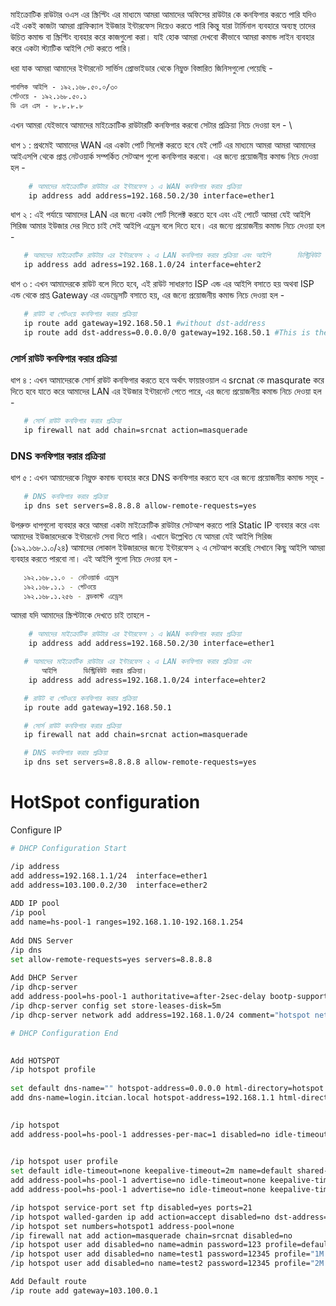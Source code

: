 মাইক্রোটিক রাউটার ওএস এর স্ক্রিপ্টিং এর মাধ্যমে আমরা আমাদের অফিসের রাউটার কে কনফিগার করতে পারি যদিও এই একই কাজটা আমরা গ্রাফিক্যাল ইউজার ইন্টারফেস দিয়েও করতে পারি কিন্তু যারা টার্মিনাল ব্যবহারে অব্যস্থ তাদের উচিত কমান্ড বা স্ক্রিপ্টিং ব্যবহার করে কাজগুলো করা।
যাই হোক আমরা দেখবো কীভাবে আমরা কমান্ড লাইন ব্যবহার করে একটা স্ট্যাটিক আইপি সেট করতে পারি। 

ধরা যাক আমরা আমাদের ইন্টারনেট সার্ভিস প্রোভাইডার থেকে নিম্নুক্ত বিস্তারিত জিনিসগুলো পেয়েছি - 
```html
পাবলিক আইপি - ১৯২.১৬৮.৫০.০/৩০ 
গেটওয়ে - ১৯২.১৬৮.৫০.১ 
ডি এন এস - ৮.৮.৮.৮ 
```
এখন আমরা যেইভাবে আমাদের মাইক্রোটিক রাউটারটি কনফিগার করবো সেটার প্রক্রিয়া নিচে দেওয়া হল - \

ধাপ ১ : প্রথমেই আমাদের WAN এর একটা পোর্ট  সিলেক্ট করতে হবে যেই পোর্ট এর মাধ্যমে আমরা আমরা আমাদের আইএসপি থেকে প্রাপ্ত নেটওয়ার্ক সম্পর্কিত সেটআপ গুলো কনফিগার করবো। এর জন্যে প্রয়োজনীয় কমান্ড নিচে দেওয়া হল -
```sh
    # আমাদের মাইক্রোটিক রাউটার এর ইন্টারফেস ১ এ WAN কনফিগার করার প্রক্রিয়া
    ip address add address=192.168.50.2/30 interface=ether1
```

ধাপ ২ : এই পর্যায়ে  আমাদের LAN এর জন্যে একটা পোর্ট  সিলেক্ট করতে হবে এবং এই পোর্টে আমরা যেই আইপি সিরিজ আমার ইউজার দের দিতে চাই সেই আইপি এড্রেস বলে দিতে হবে। এর জন্যে প্রয়োজনীয় কমান্ড নিচে দেওয়া হল -
```sh
   # আমাদের মাইক্রোটিক রাউটার এর ইন্টারফেস ২ এ LAN কনফিগার করার প্রক্রিয়া এবং আইপি      ডিস্ট্রিবিউট করার প্রক্রিয়া।
   ip address add adress=192.168.1.0/24 interface=ehter2
```

ধাপ ৩ : এখন আমাদেরকে রাউট বলে দিতে হবে, এই রাউট সাধারণত ISP এন্ড এর আইপি বসাতে হয় অথবা ISP এন্ড থেকে প্রাপ্ত Gateway এর এডড্রেসটি বসাতে হয়, এর জন্যে প্রয়োজনীয় কমান্ড নিচে দেওয়া হল -
```sh
   # রাউট বা গেটওয়ে কনফিগার করার প্রক্রিয়া 
   ip route add gateway=192.168.50.1 #without dst-address
   ip route add dst-address=0.0.0.0/0 gateway=192.168.50.1 #This is the prefer method for configuring destitaion and gateway. 
```

### সোর্স রাউট কনফিগার করার প্রক্রিয়া 
ধাপ ৪ : এখন আমাদেরকে সোর্স রাউট কনফিগার করতে হবে অর্থাৎ ফায়ারওয়াল এ srcnat কে masqurate করে দিতে হবে যাতে করে আমাদের LAN এর ইউজার ইন্টারনেট পেতে পারে, এর জন্যে প্রয়োজনীয় কমান্ড নিচে দেওয়া হল -
```sh
   # সোর্স রাউট কনফিগার করার প্রক্রিয়া
   ip firewall nat add chain=srcnat action=masquerade
```

### DNS কনফিগার করার প্রক্রিয়া 
ধাপ ৫ : এখন আমাদেরকে নিম্নুক্ত কমান্ড ব্যবহার করে DNS কনফিগার করতে হবে এর জন্যে প্রয়োজনীয় কমান্ড সমূহ -
```sh
   # DNS কনফিগার করার প্রক্রিয়া 
   ip dns set servers=8.8.8.8 allow-remote-requests=yes   
```

উপরুক্ত ধাপগুলো ব্যবহার করে আমরা একটা মাইক্রোটিক রাউটার সেটআপ করতে পারি Static IP ব্যবহার করে  এবং  আমাদের ইউজারদেরকে ইন্টারনেট সেবা দিতে পারি। এখানে উল্লেখিত যে আমরা যেই আইপি সিরিজ (১৯২.১৬৮.১.০/২৪) আমাদের লোকাল ইউজারদের জন্যে ইন্টারফেস ২ এ সেটআপ করেছি সেখানে কিছু আইপি আমরা ব্যবহার করতে পারবো না। এই আইপি গুলো নিচে দেওয়া হল - 
```sh
   ১৯২.১৬৮.১.০ - নেটওয়ার্ক এড্রেস 
   ১৯২.১৬৮.১.১ - গেটওয়ে 
   ১৯২.১৬৮.১.২৫৬ - ব্রডকাস্ট এড্রেস 
```

আমরা যদি আমাদের স্ক্রিপ্টটাকে দেখতে চাই তাহলে -
```sh
    # আমাদের মাইক্রোটিক রাউটার এর ইন্টারফেস ১ এ WAN কনফিগার করার প্রক্রিয়া
    ip address add address=192.168.50.2/30 interface=ether1

   # আমাদের মাইক্রোটিক রাউটার এর ইন্টারফেস ২ এ LAN কনফিগার করার প্রক্রিয়া এবং 
       আইপি      ডিস্ট্রিবিউট করার প্রক্রিয়া।
    ip address add adress=192.168.1.0/24 interface=ehter2

   # রাউট বা গেটওয়ে কনফিগার করার প্রক্রিয়া 
   ip route add gateway=192.168.50.1

   # সোর্স রাউট কনফিগার করার প্রক্রিয়া
   ip firewall nat add chain=srcnat action=masquerade

   # DNS কনফিগার করার প্রক্রিয়া 
   ip dns set servers=8.8.8.8 allow-remote-requests=yes 
```


# HotSpot configuration
Configure IP
```sh
# DHCP Configuration Start

/ip address
add address=192.168.1.1/24  interface=ether1
add address=103.100.0.2/30  interface=ether2 
 
ADD IP pool
/ip pool
add name=hs-pool-1 ranges=192.168.1.10-192.168.1.254
 
Add DNS Server
/ip dns
set allow-remote-requests=yes servers=8.8.8.8
 
Add DHCP Server
/ip dhcp-server
add address-pool=hs-pool-1 authoritative=after-2sec-delay bootp-support=static disabled=no interface=ether1 lease-time=1h name=dhcp1
/ip dhcp-server config set store-leases-disk=5m
/ip dhcp-server network add address=192.168.1.0/24 comment="hotspot network" gateway=192.168.1.1

# DHCP Configuration End

 
Add HOTSPOT
/ip hotspot profile
 
set default dns-name="" hotspot-address=0.0.0.0 html-directory=hotspot http-cookie-lifetime=3d http-proxy=0.0.0.0:0 login-by=cookie,http-chap name=default rate-limit="" smtp-server=0.0.0.0 split-user-domain=no use-radius=no
add dns-name=login.itcian.local hotspot-address=192.168.1.1 html-directory=hotspot http-cookie-lifetime=1d http-proxy=0.0.0.0:0 login-by=cookie,http-chap name=hsprof1 rate-limit="" smtp-server=0.0.0.0 split-user-domain=no use-radius=no
 

/ip hotspot
add address-pool=hs-pool-1 addresses-per-mac=1 disabled=no idle-timeout=5m interface=ether1 keepalive-timeout=none name=hotspot1 profile=hsprof1
 

/ip hotspot user profile 
set default idle-timeout=none keepalive-timeout=2m name=default shared-users=1 status-autorefresh=1m transparent-proxy=no 
add address-pool=hs-pool-1 advertise=no idle-timeout=none keepalive-timeout=2m name="1M Limit" open-status-page=always rate-limit=1M/1M shared-users=1 status-autorefresh=1m transparent-proxy=yes 
add address-pool=hs-pool-1 advertise=no idle-timeout=none keepalive-timeout=2m name="2M Limit" open-status-page=always rate-limit=2M/2M shared-users=1 status-autorefresh=1m transparent-proxy=yes 

/ip hotspot service-port set ftp disabled=yes ports=21 
/ip hotspot walled-garden ip add action=accept disabled=no dst-address=192.168.1.1 
/ip hotspot set numbers=hotspot1 address-pool=none 
/ip firewall nat add action=masquerade chain=srcnat disabled=no 
/ip hotspot user add disabled=no name=admin password=123 profile=default 
/ip hotspot user add disabled=no name=test1 password=12345 profile="1M Limit" server=hotspot1 
/ip hotspot user add disabled=no name=test2 password=12345 profile="2M Limit" server=hotspot1 

Add Default route
/ip route add gateway=103.100.0.1
```

